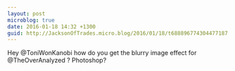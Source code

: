 ```yaml
---
layout: post
microblog: true
date: 2016-01-18 14:32 +1300
guid: http://JacksonOfTrades.micro.blog/2016/01/18/t688896774304477187.html
---
```

Hey @ToniWonKanobi how do you get the blurry image effect for @TheOverAnalyzed ? Photoshop?
